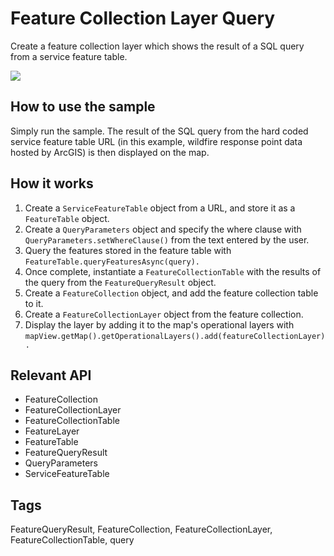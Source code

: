 <h1>Feature Collection Layer Query</h1>

<p>Create a feature collection layer which shows the result of a SQL query from a service feature table.</p>

<p><img src="FeatureLayerCollectionQuery.png"/></p>

<h2>How to use the sample</h2>


<p>Simply run the sample. The result of the SQL query from the hard coded service feature table URL (in this example, wildfire response point data hosted by ArcGIS) is then displayed on the map.</p>

<h2>How it works</h2>

<ol>
    <li>Create a <code>ServiceFeatureTable</code> object from a URL, and store it as a <code>FeatureTable</code> object.</li>
	<li>Create a <code>QueryParameters</code> object and specify the where clause with <code>QueryParameters.setWhereClause()</code> from the text entered by the user.</li>
	<li>Query the features stored in the feature table with <code>FeatureTable.queryFeaturesAsync(query).</code></li>
	<li>Once complete, instantiate a <code>FeatureCollectionTable</code> with the results of the query from the <code>FeatureQueryResult</code> object.</li>
	<li>Create a <code>FeatureCollection</code> object, and add the feature collection table to it.</li>
	<li>Create a <code>FeatureCollectionLayer</code> object from the feature collection.</li>
	<li>Display the layer by adding it to the map's operational layers with <code>mapView.getMap().getOperationalLayers().add(featureCollectionLayer).</code></li>
</ol>

<h2>Relevant API</h2>

<ul>
	<li>FeatureCollection</li>
	<li>FeatureCollectionLayer</li>
	<li>FeatureCollectionTable</li>
    <li>FeatureLayer</li>
	<li>FeatureTable</li>
    <li>FeatureQueryResult</li>
    <li>QueryParameters</li>
    <li>ServiceFeatureTable</li>
</ul>

<h2>Tags</h2>
<p>FeatureQueryResult, FeatureCollection, FeatureCollectionLayer, FeatureCollectionTable, query</p>
